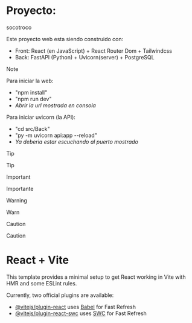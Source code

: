 # Proyecto:

socotroco

Este proyecto web esta siendo construido con:

- Front: React (en JavaScript) + React Router Dom + Tailwindcss
- Back: FastAPI (Python) + Uvicorn(server) + PostgreSQL

> [!NOTE]
> Para iniciar la web:
>
> - "npm install"
> - "npm run dev"
> - _*Abrir la url mostrada en consola*_
>
> Para iniciar uvicorn (la API):
>
> - "cd src/Back"
> - "py -m uvicorn api:app --reload"
> - *Ya deberia estar escuchando al puerto mostrado*

> [!TIP]
> Tip

> [!IMPORTANT]
> Importante

> [!WARNING]
> Warn

> [!CAUTION]
> Caution

# React + Vite

This template provides a minimal setup to get React working in Vite with HMR and some ESLint rules.

Currently, two official plugins are available:

- [@vitejs/plugin-react](https://github.com/vitejs/vite-plugin-react/blob/main/packages/plugin-react/README.md) uses [Babel](https://babeljs.io/) for Fast Refresh
- [@vitejs/plugin-react-swc](https://github.com/vitejs/vite-plugin-react-swc) uses [SWC](https://swc.rs/) for Fast Refresh
